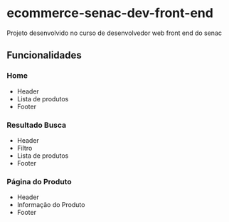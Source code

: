 # ecommerce-senac-dev-front-end
Projeto desenvolvido no curso de desenvolvedor web front end do senac

## Funcionalidades

### Home

 - Header
 - Lista de produtos
 - Footer

### Resultado Busca

 - Header
 - Filtro
 - Lista de produtos
 - Footer

### Página do Produto

 - Header
 - Informação do Produto
 - Footer
